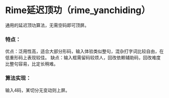 # Rime延迟顶功（rime_yanchiding）
通用的延迟顶功算法，无需空码即可顶屏。
### 特点：
优点：泛用性高，适合大部分形码，输入体验类似整句，混杂打字词比较自由，在低重形码上表现较佳。
缺点：输入框需留码较烦人，回改依赖辅助码，回改难度比整句容易，比定长稍难。
### 算法实现：
输入4码，某切分无变动则上屏。
